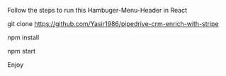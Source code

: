 Follow the steps to run this Hambuger-Menu-Header in React

git clone https://github.com/Yasir1986/pipedrive-crm-enrich-with-stripe

npm install

npm start

Enjoy 
